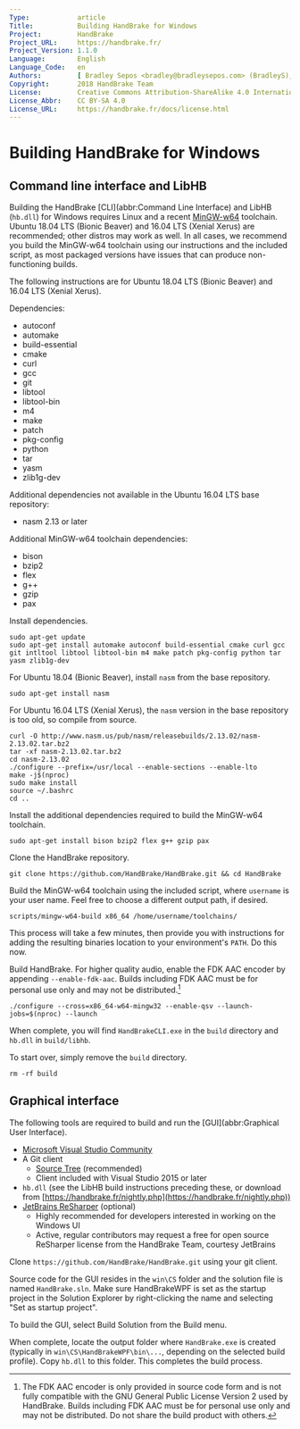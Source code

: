 ```yaml
---
Type:            article
Title:           Building HandBrake for Windows
Project:         HandBrake
Project_URL:     https://handbrake.fr/
Project_Version: 1.1.0
Language:        English
Language_Code:   en
Authors:         [ Bradley Sepos <bradley@bradleysepos.com> (BradleyS), Scott (s55) ]
Copyright:       2018 HandBrake Team
License:         Creative Commons Attribution-ShareAlike 4.0 International
License_Abbr:    CC BY-SA 4.0
License_URL:     https://handbrake.fr/docs/license.html
---
```


Building HandBrake for Windows
==============================

## Command line interface and LibHB

Building the HandBrake [CLI](abbr:Command Line Interface) and LibHB (`hb.dll`) for Windows requires Linux and a recent [MinGW-w64](https://mingw-w64.org/) toolchain. Ubuntu 18.04 LTS (Bionic Beaver) and 16.04 LTS (Xenial Xerus) are recommended; other distros may work as well. In all cases, we recommend you build the MinGW-w64 toolchain using our instructions and the included script, as most packaged versions have issues that can produce non-functioning builds.

The following instructions are for Ubuntu 18.04 LTS (Bionic Beaver) and 16.04 LTS (Xenial Xerus).

Dependencies:

- autoconf
- automake
- build-essential
- cmake
- curl
- gcc
- git
- libtool
- libtool-bin
- m4
- make
- patch
- pkg-config
- python
- tar
- yasm
- zlib1g-dev

Additional dependencies not available in the Ubuntu 16.04 LTS base repository:

- nasm 2.13 or later

Additional MinGW-w64 toolchain dependencies:

- bison
- bzip2
- flex
- g++
- gzip
- pax

Install dependencies.

    sudo apt-get update
    sudo apt-get install automake autoconf build-essential cmake curl gcc git intltool libtool libtool-bin m4 make patch pkg-config python tar yasm zlib1g-dev

For Ubuntu 18.04 (Bionic Beaver), install `nasm` from the base repository.

    sudo apt-get install nasm

For Ubuntu 16.04 LTS (Xenial Xerus), the `nasm` version in the base repository is too old, so compile from source.

    curl -O http://www.nasm.us/pub/nasm/releasebuilds/2.13.02/nasm-2.13.02.tar.bz2
    tar -xf nasm-2.13.02.tar.bz2
    cd nasm-2.13.02
    ./configure --prefix=/usr/local --enable-sections --enable-lto
    make -j$(nproc)
    sudo make install
    source ~/.bashrc
    cd ..

Install the additional dependencies required to build the MinGW-w64 toolchain.

    sudo apt-get install bison bzip2 flex g++ gzip pax

Clone the HandBrake repository.

    git clone https://github.com/HandBrake/HandBrake.git && cd HandBrake

Build the MinGW-w64 toolchain using the included script, where `username` is your user name. Feel free to choose a different output path, if desired.

    scripts/mingw-w64-build x86_64 /home/username/toolchains/

This process will take a few minutes, then provide you with instructions for adding the resulting binaries location to your environment's `PATH`. Do this now.

Build HandBrake. For higher quality audio, enable the FDK AAC encoder by appending `--enable-fdk-aac`. Builds including FDK AAC must be for personal use only and may not be distributed.[^fdk-aac-license]

    ./configure --cross=x86_64-w64-mingw32 --enable-qsv --launch-jobs=$(nproc) --launch

When complete, you will find `HandBrakeCLI.exe` in the `build` directory and `hb.dll` in `build/libhb`.

To start over, simply remove the `build` directory.

    rm -rf build


## Graphical interface

The following tools are required to build and run the [GUI](abbr:Graphical User Interface).

- [Microsoft Visual Studio Community](https://www.visualstudio.com/vs/community/)
- A Git client
  - [Source Tree](https://www.sourcetreeapp.com) (recommended)
  - Client included with Visual Studio 2015 or later
- `hb.dll` (see the LibHB build instructions preceding these, or download from [https://handbrake.fr/nightly.php](https://handbrake.fr/nightly.php))
- [JetBrains ReSharper](https://www.jetbrains.com/resharper/) (optional)
  - Highly recommended for developers interested in working on the Windows UI
  - Active, regular contributors may request a free for open source ReSharper license from the HandBrake Team, courtesy JetBrains

Clone `https://github.com/HandBrake/HandBrake.git` using your git client.

Source code for the GUI resides in the `win\CS` folder and the solution file is named `HandBrake.sln`. Make sure HandBrakeWPF is set as the startup project in the Solution Explorer by right-clicking the name and selecting "Set as startup project".

To build the GUI, select Build Solution from the Build menu.

When complete, locate the output folder where `HandBrake.exe` is created (typically in `win\CS\HandBrakeWPF\bin\...`, depending on the selected build profile). Copy `hb.dll` to this folder. This completes the build process.

[^fdk-aac-license]: The FDK AAC encoder is only provided in source code form and is not fully compatible with the GNU General Public License Version 2 used by HandBrake. Builds including FDK AAC must be for personal use only and may not be distributed. Do not share the build product with others.
